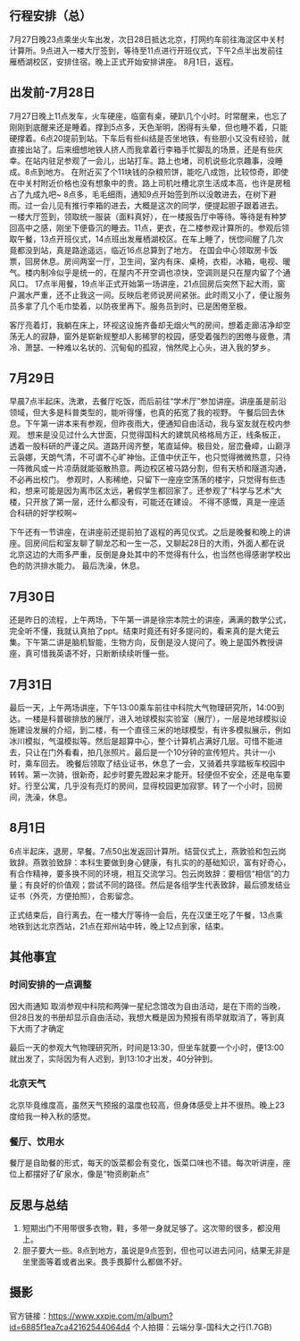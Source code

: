 <div style="display:none;" class="author">
{
    "title": "国科大暑期班-北京五日游",
    "date" : "2025-07-27",
    "weather" : "sunny",
    "description": "心情大概像是朝圣吧",
    "tag" : ["生活","旅行"]
}
</div>

## 行程安排（总）
7月27日晚23点乘坐火车出发，次日28日抵达北京，打网约车前往海淀区中关村计算所。9点进入一楼大厅签到，等待至11点进行开班仪式，下午2点半出发前往雁栖湖校区，安排住宿。晚上正式开始安排讲座。
8月1日，返程。

## 出发前-7月28日
7月27日晚上11点发车，火车硬座，临窗有桌，硬趴几个小时。时常醒来，也忘了刚刚到底醒来还是睡着。撑到5点多，天色渐明，困得有头晕，但也睡不着，只能硬撑着。6点20提前到站。下车后有些纠结是否坐地铁，有些胆小又没有经验，就直接出站了。后来细想地铁人挤人而我拿着行李箱手忙脚乱的场景，还是有些庆幸。在站内驻足参观了一会儿，出站打车。路上也堵，司机说些北京趣事，没睡成。8点到地方。
在附近买了个11块钱的杂粮煎饼，能吃八成饱，比较惊奇，即使在中关村附近价格也没有想象中的贵。路上司机吐槽北京生活成本高，也许是房租占了九成九吧~
8点多，毛毛细雨，通知9点开始签到所以没敢进去，在树下避雨。过一会儿见有推行李箱的进去，大概是这次的同学，便提起胆子跟着进去。
一楼大厅签到，领取统一服装（面料真好），在一楼报告厅中等待。等待是有种梦回高中之感，刚坐下便昏沉的睡去。11点，更衣，在二楼参观计算所的。参观后领取午餐，13点开班仪式，14点班出发雁栖湖校区。在车上睡了，恍惚间醒了几次竟都没到站，真是路途遥远，临近16点总算到了地方。
在国会中心领取房卡饭票，回房休息。房间两室一厅，卫生间，室内有床、桌椅，衣柜，冰箱，电视、暖气。楼内制冷似乎是统一的，在屋内不开空调也凉快，空调则是只在屋内留了个通风口。
17点半用餐，19点半正式开始第一场讲座，21点回房后突然下起大雨，窗户漏水严重，还不止我这一间。反映后老师说房间紧张。此时雨又小了，便让服务员多拿了几个毛巾垫着，以防夜里再下。服务员到时，已是困倦至极。

客厅亮着灯，我躺在床上，环视这设施齐备却无烟火气的房间，想着走廊洁净却空荡无人的寂静，窗外是崭新规整却人影稀寥的校园，感受着强烈的困倦与疲惫，清冷、萧瑟、一种难以名状的、沉甸甸的孤寂，悄然爬上心头，进入我的梦乡。

## 7月29日
早晨7点半起床，洗漱，去餐厅吃饭，而后前往“学术厅”参加讲座。讲座虽是前沿领域，但大多是科普类型的，能听得懂，也真的拓宽了我的视野。
午餐后回去休息。下午第一讲本来有参观，但昨夜雨大，便通知自由活动，我与室友就在校内参观。
想来是没见过什么大世面，只觉得国科大的建筑风格格局方正，线条板正，透着一股科研的严谨之风。道路开阔齐整，笔直延伸。极目处，层峦叠嶂，山巅浮云袅娜，天朗气清，不可谓不心旷神怡。正值中伏正午，也只觉得微微热意，只待一阵微风或一片凉荫就能驱散热意。两边校区被马路分割，但有天桥和隧道沟通，不必再出校门。
参观时，人影稀绝，只留下一座座空荡荡的楼宇，只觉得有些违和，想来可能是因为离市区太远，暑假学生都回家了。还参观了“科学与艺术”大楼，只开放了第一层，还什么都没有，可能还在建设。
不得不感慨，真是一座适合科研的好学校啊~

下午还有一节讲座，在讲座前还提前拍了返程的再见仪式。之后是晚餐和晚上的讲座。回房间后和室友聊了聊龙芯和一生一芯，又聊起28日的大雨，外面人都在说北京这边的大雨多严重，反倒是身处其中的不觉得有什么，也当然也得感谢学校出色的防洪排水能力。
最后洗澡，休息。

## 7月30日
还是昨日的流程，上午两场，下午第一讲是徐宗本院士的讲座，满满的数学公式，完全听不懂，我就认真拍了ppt。结束时竟还有好多提问的，看来真的是大佬云集。下午第二讲是脑机智能，生物方向，反倒是没人提问了。晚上是国外教授讲座，真可惜我英语不好，只断断续续听懂一些。

## 7月31日
最后一天，上午两场讲座，下午13:00乘车前往中科院大气物理研究所，14:00到达。一楼是科普碳排放的展厅，进入地球模拟实验室（展厅），一层是地球模拟设施建设发展的介绍，到二楼，有一个直径三米的地球模型，有许多模拟展示，例如冰川模拟，气温模拟等。然后是超算中心，整个计算机占满好几层。可惜不能进去，只让在门外看看，拍几张照片。最后是一个10分钟的宣传短片。共计一小时，乘车回去。
晚餐后领取了结业证书，休息了一会，又骑着共享踏板车校园中转转。第一次骑，很新奇，起步时要先蹬起来才能开。轻便但不安全，还是电车要好。行至公寓，几乎没有亮灯的房间，显得校园更加寂寥。转了一个小时，回房间，洗澡，休息。


## 8月1日
6点半起床，退房，早餐。7点50出发返回计算所。结营仪式上，燕敦验和包云岗致辞。燕敦验致辞：本科生要做到身心健康，有扎实的的基础知识，富有好奇心，有合作精神，要多换不同的环境，相互交流学习。包云岗致辞：要相信“相信”的力量；有良好的价值观；尝试不同的路径。然后是各组学生代表致辞，最后颁发结业证书（外壳，方便拍照），合影留念。

正式结束后，自行离去。在一楼大厅等待一会后，先在汉堡王吃了午餐，13点乘地铁到达北京西站，21点在郑州站中转，晚上12点到家，结束。




## 其他事宜
### 时间安排的一点调整
因大雨通知 取消参观中科院和两弹一星纪念馆改为自由活动，是在下雨的当晚，但28日发的书册却显示自由活动，我想大概是因为预报有雨早就取消了，等到真下大雨了才确定

最后一天的参观大气物理研究所，时间是13:30，但坐车就要一个小时，便13:00就出发了，实际因为有人迟到，到13:10才出发，40分钟到。

### 北京天气
北京毕竟维度高，虽然天气预报的温度也较高，但身体感受上并不很热。晚上23度给我一种入秋的感觉。

### 餐厅、饮用水
餐厅是自助餐的形式，每天的饭菜都会有变化，饭菜口味也不错。每次听讲座，座位上都摆好了矿泉水，像是“物资刷新点”


## 反思与总结
1. 短期出门不用带很多衣物，鞋，多带一身就足够了。这次带的很多，都没用上。
2. 胆子要大一些。8点到地方，虽说是9点签到，但也可以进去问问，结果无非是坐里面等着或者出来。畏手畏脚什么都做不好。


## 摄影
官方链接：https://www.xxpie.com/m/album?id=6885f1ea7ca42162544064d4
个人拍摄：<files file-id="3">云端分享-国科大之行</files>(1.7GB)
